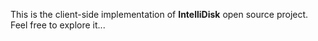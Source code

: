 This is the client-side implementation of **IntelliDisk** open source project. Feel free to explore it...
